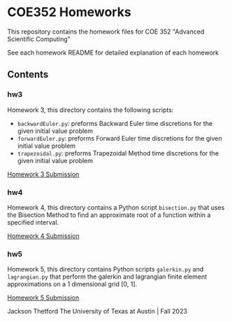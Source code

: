 # COE352 Homeworks
This repository contains the homework files for COE 352 "Advanced Scientific Computing"

See each homework README for detailed explanation of each homework

## Contents
### hw3 
Homework 3, this directory contains the following scripts:
* `backwardEuler.py`: preforms Backward Euler time discretions for the given initial value problem
* `forwardEuler.py`: preforms Forward Euler time discretions for the given initial value problem
* `trapezoidal.py`: preforms Trapezoidal Method time discretions for the given initial value problem

[Homework 3 Submission](https://github.com/jthet/coe352-homeworks/blob/main/hw3/README.md)

### hw4
Homework 4, this directory contains a Python script `bisection.py` that uses the Bisection Method to find an approximate root of a function within a specified interval.

[Homework 4 Submission](https://github.com/jthet/coe352-homeworks/blob/main/hw4/README.md)

### hw5
Homework 5, this directory contains Python scripts `galerkin.py` and `lagrangian.py` that perform the galerkin and lagrangian finite element approximations on a 1 dimensional grid [0, 1].

[Homework 5 Submission](https://github.com/jthet/coe352-homeworks/blob/main/hw5/README.md)

Jackson Thetford
The University of Texas at Austin | Fall 2023
